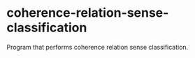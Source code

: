 # coherence-relation-sense-classification
Program that performs coherence relation sense classification.
